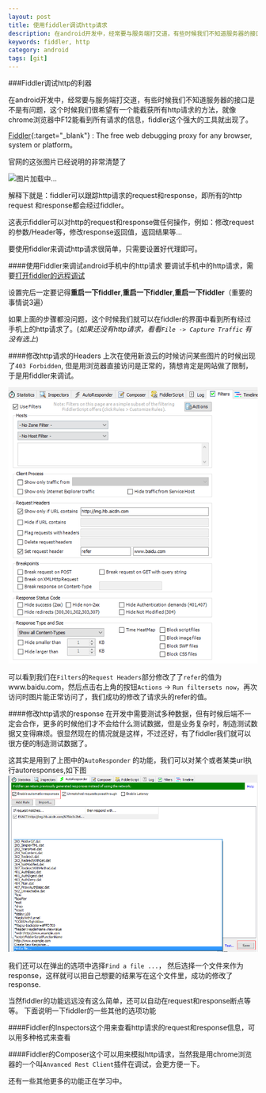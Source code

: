 ```yaml
---
layout: post
title: 使用fiddler调试http请求
description: 在android开发中，经常要与服务端打交道，有些时候我们不知道服务器的接口是不是有问题，这个时候我们很希望有一个能截获所有http请求的方法，就像chrome浏览器中F12能看到所有请求的信息，fiddler这个强大的工具就出现了。
keywords: fiddler, http
category: android
tags: [git]
---
```


###Fiddler调试http的利器

在android开发中，经常要与服务端打交道，有些时候我们不知道服务器的接口是不是有问题，这个时候我们很希望有一个能截获所有http请求的方法，就像chrome浏览器中F12能看到所有请求的信息，fiddler这个强大的工具就出现了。



[Fiddler](http://www.telerik.com/fiddler){:target="_blank"} : The free web debugging proxy for any browser, system or platform。

官网的这张图片已经说明的非常清楚了

![图片加载中...](http://d585tldpucybw.cloudfront.net/sfimages/default-source/productsimages/fiddler/productbanners/telerik_fiddler_headbanner3fa997dbaae845b3b13e6885a6f1d2a7.jpg?sfvrsn=4)

解释下就是：fiddler可以跟踪http请求的request和response，即所有的http request 和response都会经过fiddler。

这表示fiddler可以对http的request和response做任何操作，例如：修改request的参数/Header等，修改response返回值，返回结果等...

要使用fiddler来调试http请求很简单，只需要设置好代理即可。

####使用Fiddler来调试android手机中的http请求 
要调试手机中的http请求，需要[打开fiddler的远程调试](http://blog.csdn.net/ifangler/article/details/44102139)

设置完后一定要记得**重启一下fiddler**,**重启一下fiddler**,**重启一下fiddler**（重要的事情说3遍）

如果上面的步骤都没问题，这个时候我们就可以在fiddler的界面中看到所有经过手机上的http请求了。(*如果还没有http请求，看看`File -> Capture Traffic` 有没有选上*)

####修改http请求的Headers
上次在使用新浪云的时候访问某些图片的时候出现了`403 Forbidden`, 但是用浏览器直接访问是正常的，猜想肯定是网站做了限制，于是用fiddler来调试。

![图片加载中...](/images/fiddler-action-filter.png)

可以看到我们在`Filters`的`Request Headers`部分修改了了`refer`的值为www.baidu.com，然后点击右上角的按钮`Actions` -> `Run filtersets now`，再次访问时图片能正常访问了，我们成功的修改了请求头的refer的值。

####修改http请求的response 
在开发中需要测试多种数据，但有时候后端不一定会合作，更多的时候他们才不会给什么测试数据，但是业务复杂时，制造测试数据又变得麻烦。很显然现在的情况就是这样，不过还好，有了fiddler我们就可以很方便的制造测试数据了。

这其实是用到了上图中的`AutoResponder` 的功能，我们可以对某个或者某类url执行autoresponses,如下图
![图片加载中...](/images/fiddler-action-autoresponse.png)

我们还可以在弹出的选项中选择`Find a file ...`， 然后选择一个文件来作为response，这样就可以把自己想要的结果写在这个文件里，成功的修改了response.

当然fiddler的功能远远没有这么简单，还可以自动在request和response断点等等。
下面说明一下fiddler的一些其他的选项功能

####Fiddler的Inspectors这个用来查看http请求的request和response信息，可以用多种格式来查看

####Fiddler的Composer这个可以用来模拟http请求，当然我是用chrome浏览器的一个叫`Anvanced Rest Client`插件在调试，会更方便一下。

还有一些其他更多的功能正在学习中。